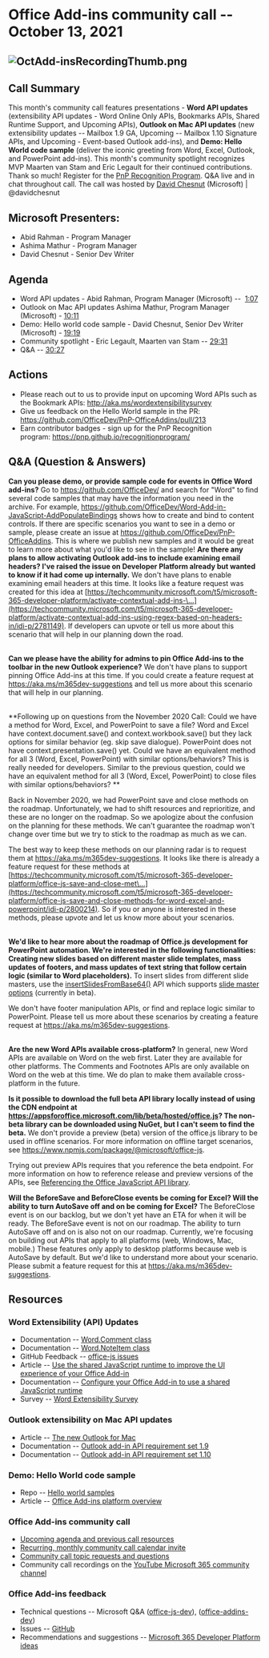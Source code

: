 # Office Add-ins community call -- October 13, 2021

## ![OctAdd-insRecordingThumb.png](https://techcommunity.microsoft.com/t5/image/serverpage/image-id/319368iCB1FBD252FFD5B47/image-size/large?v=v2&px=999 "OctAdd-insRecordingThumb.png")

## Call Summary 

This month\'s community call features presentations - **Word API
updates** (extensibility API updates - Word Online Only APIs, Bookmarks
APIs, Shared Runtime Support, and Upcoming APIs), **Outlook on Mac API
updates** (new extensibility updates -- Mailbox 1.9 GA, Upcoming --
Mailbox 1.10 Signature APIs, and Upcoming - Event-based Outlook
add-ins), and **Demo: Hello World code sample** (deliver the iconic
greeting from Word, Excel, Outlook, and PowerPoint add-ins). This
month's community spotlight recognizes MVP Maarten van Stam and Eric
Legault for their continued contributions. Thank so much! Register for
the [PnP Recognition
Program](https://pnp.github.io/recognitionprogram/). Q&A live and in
chat throughout call. The call was hosted by [David
Chesnut](http://twitter.com/davidchesnut) (Microsoft) \| \@davidchesnut


## Microsoft Presenters: 

-   Abid Rahman - Program Manager
-   Ashima Mathur - Program Manager
-   David Chesnut - Senior Dev Writer


## Agenda 

-   Word API updates - Abid Rahman, Program Manager (Microsoft) -- 
    [1:07](https://youtu.be/X_hNLKnx_GE?t=67)
-   Outlook on Mac API updates Ashima Mathur, Program Manager
    (Microsoft) - [10:11](https://youtu.be/X_hNLKnx_GE?t=611)
-   Demo: Hello world code sample - David Chesnut, Senior Dev Writer
    (Microsoft) - [19:19](https://youtu.be/X_hNLKnx_GE?t=1159)
-   Community spotlight - Eric Legault, Maarten van Stam --
    [29:31](https://youtu.be/X_hNLKnx_GE?t=1773)
-   Q&A -- [30:27](https://youtu.be/X_hNLKnx_GE?t=1828)

## Actions 

-   Please reach out to us to provide input on upcoming Word APIs such
    as the Bookmark APIs: <http://aka.ms/wordextensibilitysurvey> 
-   Give us feedback on the Hello World sample in the PR:
    <https://github.com/OfficeDev/PnP-OfficeAddins/pull/213>
-   Earn contributor badges - sign up for the PnP Recognition
    program: <https://pnp.github.io/recognitionprogram/> 


## Q&A (Question & Answers) 

**Can you please demo, or provide sample code for events in Office Word
add-ins?**
Go to <https://github.com/OfficeDev/> and search for \"Word\" to find
several code samples that may have the information you need in the
archive. For example,
<https://github.com/OfficeDev/Word-Add-in-JavaScript-AddPopulateBindings> shows
how to create and bind to content controls. If there are specific
scenarios you want to see in a demo or sample, please create an issue at
<https://github.com/OfficeDev/PnP-OfficeAddins>. This is where we
publish new samples and it would be great to learn more about what
you\'d like to see in the sample!
**Are there any plans to allow activating Outlook add-ins to include
examining email headers? I\'ve raised the issue on Developer Platform
already but wanted to know if it had come up internally.**
We don\'t have plans to enable examining email headers at this time. It
looks like a feature request was created for this idea at
[https://techcommunity.microsoft.com/t5/microsoft-365-developer-platform/activate-contextual-add-ins-\...](https://techcommunity.microsoft.com/t5/microsoft-365-developer-platform/activate-contextual-add-ins-using-regex-based-on-headers-in/idi-p/2781149).
If developers can upvote or tell us more about this scenario that will
help in our planning down the road.

\
**Can we please have the ability for admins to pin Office Add-ins to the
toolbar in the new Outlook experience?**
We don\'t have plans to support pinning Office Add-ins at this time. If
you could create a feature request at
<https://aka.ms/m365dev-suggestions> and tell us more about this
scenario that will help in our planning.

\
**Following up on questions from the November 2020 Call: Could we have a
method for Word, Excel, and PowerPoint to save a file? Word and Excel
have context.document.save() and context.workbook.save() but they lack
options for similar behavior (eg. skip save dialogue). PowerPoint does
not have context.presentation.save() yet. Could we have an equivalent
method for all 3 (Word, Excel, PowerPoint) with similar
options/behaviors? This is really needed for developers. Similar to the
previous question, could we have an equivalent method for all 3 (Word,
Excel, PowerPoint) to close files with similar options/behaviors? **


Back in November 2020, we had PowerPoint save and close methods on the
roadmap. Unfortunately, we had to shift resources and reprioritize, and
these are no longer on the roadmap. So we apologize about the confusion
on the planning for these methods. We can\'t guarantee the roadmap
won\'t change over time but we try to stick to the roadmap as much as we
can.

The best way to keep these methods on our planning radar is to request
them at <https://aka.ms/m365dev-suggestions>. It looks like there is
already a feature request for these methods at
[https://techcommunity.microsoft.com/t5/microsoft-365-developer-platform/office-js-save-and-close-met\...](https://techcommunity.microsoft.com/t5/microsoft-365-developer-platform/office-js-save-and-close-methods-for-word-excel-and-powerpoint/idi-p/2800214).
So if you or anyone is interested in these methods, please upvote and
let us know more about your scenarios.

\
**We\'d like to hear more about the roadmap of Office.js development for
PowerPoint automation. We\'re interested in the following
functionalities: Creating new slides based on different master slide
templates, mass updates of footers, and mass updates of text string that
follow certain logic (similar to Word placeholders).**
To insert slides from different slide masters, use the
[insertSlidesFromBase64()](https://docs.microsoft.com/javascript/api/powerpoint/powerpoint.presentation?view=powerpoint-js-preview#insertSlidesFromBase64_base64File__options_)
API which supports [slide master
options](https://docs.microsoft.com/javascript/api/powerpoint/powerpoint.addslideoptions?view=powerpoint-js-preview#slideMasterId)
(currently in beta).

We don\'t have footer manipulation APIs, or find and replace logic
similar to PowerPoint. Please tell us more about these scenarios by
creating a feature request at <https://aka.ms/m365dev-suggestions>.

\
**Are the new Word APIs available cross-platform?**
In general, new Word APIs are available on Word on the web first. Later
they are available for other platforms. The Comments and Footnotes APIs
are only available on Word on the web at this time. We do plan to make
them available cross-platform in the future.

**Is it possible to download the full beta API library locally instead
of using the CDN endpoint at
<https://appsforoffice.microsoft.com/lib/beta/hosted/office.js>? The
non-beta library can be downloaded using NuGet, but I can\'t seem to
find the beta.**
We don\'t provide a preview (beta) version of the office.js library to
be used in offline scenarios. For more information on offline target
scenarios, see <https://www.npmjs.com/package/@microsoft/office-js>.

Trying out preview APIs requires that you reference the beta endpoint.
For more information on how to reference release and preview versions of
the APIs, see [Referencing the Office JavaScript API
library](https://docs.microsoft.com/office/dev/add-ins/develop/referencing-the-javascript-api-for-office-library-from-its-cdn).


**Will the BeforeSave and BeforeClose events be coming for Excel? Will
the ability to turn AutoSave off and on be coming for Excel?**
The BeforeClose event is on our backlog, but we don\'t yet have an ETA
for when it will be ready.
The BeforeSave event is not on our roadmap. The ability to turn AutoSave
off and on is also not on our roadmap. Currently, we\'re focusing on
building out APIs that apply to all platforms (web, Windows, Mac,
mobile.) These features only apply to desktop platforms because web is
AutoSave by default. But we\'d like to understand more about your
scenario. Please submit a feature request for this at
<https://aka.ms/m365dev-suggestions>.

## Resources 

### Word Extensibility (API) Updates 

-   Documentation -- [Word.Comment
    class](https://docs.microsoft.com/javascript/api/word/word.comment?branch=master&view=word-js-preview)
-   Documentation -- [Word.NoteItem
    class](https://docs.microsoft.com/javascript/api/word/word.noteitem?branch=master&view=word-js-preview)
-   GitHub Feedback -- [office-js
    issues](https://github.com/OfficeDev/office-js/issues)
-   Article -- [Use the shared JavaScript runtime to improve the UI
    experience of your Office
    Add-in](https://devblogs.microsoft.com/microsoft365dev/use-the-shared-javascript-runtime-to-improve-the-ui-experience-of-your-office-add-in/)
-   Documentation -- [Configure your Office Add-in to use a shared
    JavaScript
    runtime](https://docs.microsoft.com/office/dev/add-ins/develop/configure-your-add-in-to-use-a-shared-runtime)
-   Survey -- [Word Extensibility
    Survey](https://forms.office.com/Pages/ResponsePage.aspx?id=v4j5cvGGr0GRqy180BHbRzgiSwR_LJpPryfdZMes2zpUNVVIT0hKMlFSQjA1TEtUWlZYNEo2TzFSQS4u%C2%A0)

### Outlook extensibility on Mac API updates 

-   Article -- [The new Outlook for
    Mac](https://support.microsoft.com/office/the-new-outlook-for-mac-6283be54-e74d-434e-babb-b70cefc77439)
-   Documentation -- [Outlook add-in API requirement set
    1.9](https://docs.microsoft.com/office/dev/add-ins/reference/objectmodel/requirement-set-1.9/outlook-requirement-set-1.9)
-   Documentation -- [Outlook add-in API requirement set
    1.10](https://docs.microsoft.com/office/dev/add-ins/reference/objectmodel/requirement-set-1.10/outlook-requirement-set-1.10%C2%A0)

### Demo: Hello World code sample 

-   Repo -- [Hello world
    samples](https://github.com/OfficeDev/PnP-OfficeAddins/pull/213)
-   Article -- [Office Add-ins platform
    overview](https://docs.microsoft.com/office/dev/add-ins/overview/office-add-ins%C2%A0)

### Office Add-ins community call 

-   [Upcoming agenda and previous call
    resources](https://aka.ms/officeaddinsagenda)
-   [Recurring, monthly community call calendar
    invite](https://aka.ms/officeaddinscommunitycall)
-   [Community call topic requests and
    questions](https://aka.ms/officeaddinsform)
-   Community call recordings on the [YouTube Microsoft 365 community
    channel](https://www.youtube.com/channel/UC_mKdhw-V6CeCM7gTo_Iy7w)

### Office Add-ins feedback 

-   Technical questions -- Microsoft Q&A
    ([office-js-dev](https://docs.microsoft.com/answers/topics/office-js-dev.html)),
    ([office-addins-dev](https://docs.microsoft.com/answers/topics/office-addins-dev.html))
-   Issues -- [GitHub](https://github.com/OfficeDev/office-js/issues)
-   Recommendations and suggestions -- [Microsoft 365 Developer Platform
    ideas](https://techcommunity.microsoft.com/t5/microsoft-365-developer-platform/idb-p/Microsoft365DeveloperPlatform)
 

